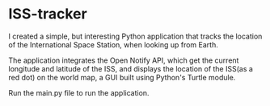 # ISS-tracker

I created a simple, but interesting Python application that tracks the location of the International Space Station, when looking up from Earth.

The application integrates the Open Notify API, which get the current longitude and latitude of the ISS, and displays the location of the ISS(as a red dot) on the world map, a GUI built using Python's Turtle module.

Run the main.py file to run the application.
